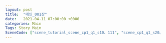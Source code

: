 ```yaml
---
layout: post
title:  "메인_001장"
date:   2021-04-11 07:00:00 +0000
categories: Main
Tags: Story Main
SceneCode: ["scene_tutorial_scene_cp1_q1_s10、111", "scene_cp1_q1_s20、112", "scene_cp1_q2_s10、121", "scene_cp1_q2_s20、122", "scene_cp1_q3_s10、131", "scene_cp1_q3_s20、132", "scene_cp1_q4_s10、141", "scene_cp1_q4_s20、142", "scene_cp1_q4_s30、143"]
---
```

